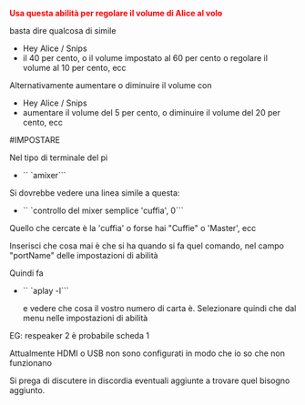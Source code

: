 
<Span style = "color: #ff0000;"> <strong> Usa questa abilità per regolare il volume di Alice al volo </strong> </span>

basta dire qualcosa di simile

- Hey Alice / Snips
- il 40 per cento, o il volume impostato al 60 per cento o regolare il volume al 10 per cento, ecc

Alternativamente aumentare o diminuire il volume con

- Hey Alice / Snips
- aumentare il volume del 5 per cento, o diminuire il volume del 20 per cento, ecc

#IMPOSTARE

Nel tipo di terminale del pi

- `` `amixer```

Si dovrebbe vedere una linea simile a questa:

- `` `controllo del mixer semplice 'cuffia', 0```

Quello che cercate è la 'cuffia' o forse hai "Cuffie" o 'Master', ecc

Inserisci che cosa mai è che si ha quando si fa quel comando, nel campo "portName"
delle impostazioni di abilità

Quindi fa

 - `` `aplay -l```
 
   e vedere che cosa il vostro numero di carta è. Selezionare quindi che dal menu nelle impostazioni di abilità

EG: respeaker 2 è probabile scheda 1
   
 Attualmente HDMI o USB non sono configurati in modo che io so che non funzionano

Si prega di discutere in discordia eventuali aggiunte a trovare quel bisogno aggiunto.
